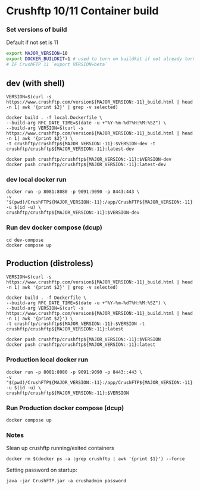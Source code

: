 # Crushftp 10/11 Container build

### Set versions of build
Default if not set is 11
```bash
export MAJOR_VERSION=10
export DOCKER_BUILDKIT=1 # used to turn on buildkit if not already turned on
# IF CrushFTP 11 `export VERSION=beta`
```

## dev (with shell)
```shell
VERSION=$(curl -s https://www.crushftp.com/version${MAJOR_VERSION:-11}_build.html | head -n 1| awk '{print $2}' | grep -v selected)

docker build . -f local.Dockerfile \
--build-arg RFC_DATE_TIME=$(date -u +"%Y-%m-%dT%H:%M:%SZ") \
--build-arg VERSION=$(curl -s https://www.crushftp.com/version${MAJOR_VERSION:-11}_build.html | head -n 1| awk '{print $2}') \
-t crushftp/crushftp${MAJOR_VERSION:-11}:$VERSION-dev -t crushftp/crushftp${MAJOR_VERSION:-11}:latest-dev

docker push crushftp/crushftp${MAJOR_VERSION:-11}:$VERSION-dev
docker push crushftp/crushftp${MAJOR_VERSION:-11}:latest-dev
```
### dev local docker run
```shell
docker run -p 8081:8080 -p 9091:9090 -p 8443:443 \
-v "$(pwd)/CrushFTP${MAJOR_VERSION:-11}:/app/CrushFTP${MAJOR_VERSION:-11}:rw" -u $(id -u) \
crushftp/crushftp${MAJOR_VERSION:-11}:$VERSION-dev
```

### Run dev docker compose (dcup)
```
cd dev-compose
docker compose up
```

## Production (distroless)
```shell
VERSION=$(curl -s https://www.crushftp.com/version${MAJOR_VERSION:-11}_build.html | head -n 1| awk '{print $2}' | grep -v selected)

docker build . -f Dockerfile \
--build-arg RFC_DATE_TIME=$(date -u +"%Y-%m-%dT%H:%M:%SZ") \
--build-arg VERSION=$(curl -s https://www.crushftp.com/version${MAJOR_VERSION:-11}_build.html | head -n 1| awk '{print $2}') \
-t crushftp/crushftp${MAJOR_VERSION:-11}:$VERSION -t crushftp/crushftp${MAJOR_VERSION:-11}:latest

docker push crushftp/crushftp${MAJOR_VERSION:-11}:$VERSION
docker push crushftp/crushftp${MAJOR_VERSION:-11}:latest
```

### Production local docker run
```shell
docker run -p 8081:8080 -p 9091:9090 -p 8443::443 \
-v "$(pwd)/CrushFTP${MAJOR_VERSION:-11}:/app/CrushFTP${MAJOR_VERSION:-11}:rw" -u $(id -u) \
crushftp/crushftp${MAJOR_VERSION:-11}:$VERSION
```

### Run Production docker compose (dcup)
```
docker compose up
```


### Notes
Slean up crushftp running/exited containers
```shell
docker rm $(docker ps -a |grep crushftp | awk '{print $1}') --force
```

Setting password on startup:
```shell
java -jar CrushFTP.jar -a crushadmin password
```
<!-- docker run -p 8888:8080 \
-v "$(pwd)/users:/app/users:rw" \
-v "$(pwd)/backup:/app/backup:rw" \
-v "$(pwd)/syncsDB:/app/syncsDB:rw" \
-v "$(pwd)/statsDB:/app/statsDB:rw" \
-v "$(pwd)/logs:/app/logs:rw" \
-v "$(pwd)/jobs:/app/jobs:rw" \
-v "$(pwd)"/prefs.xml:/app/prefs.xml:rw \
test:test -->

